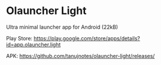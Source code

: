 # Olauncher Light
Ultra minimal launcher app for Android (22kB)

Play Store: https://play.google.com/store/apps/details?id=app.olauncher.light

APK: https://github.com/tanujnotes/olauncher-light/releases/
